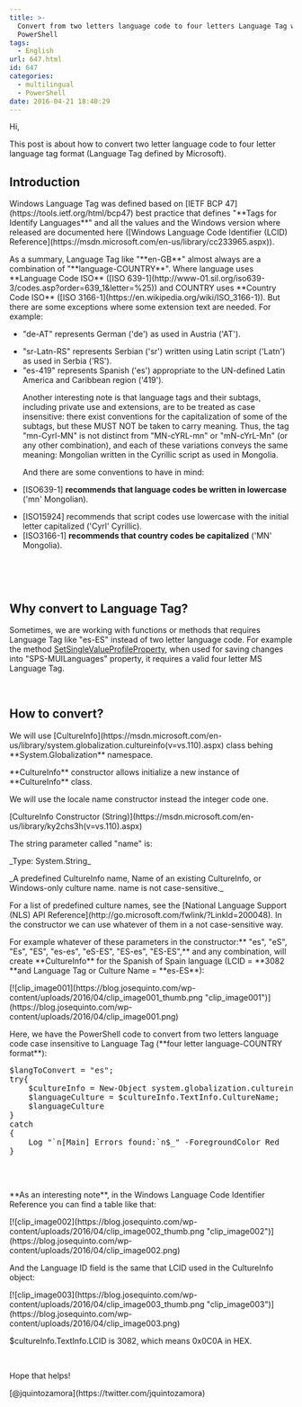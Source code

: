 ```yaml
---
title: >-
  Convert from two letters language code to four letters Language Tag with
  PowerShell
tags:
  - English
url: 647.html
id: 647
categories:
  - multilingual
  - PowerShell
date: 2016-04-21 18:40:29
---
```


Hi,  <p>This post is about how to convert two letter language code to four letter language tag format (Language Tag defined by Microsoft).  

## Introduction
 <p>Windows Language Tag was defined based on [IETF BCP 47](https://tools.ietf.org/html/bcp47) best practice that defines "**Tags for Identify Languages**" and all the values and the Windows version where released are documented here ([Windows Language Code Identifier (LCID) Reference](https://msdn.microsoft.com/en-us/library/cc233965.aspx)).  <p>As a summary, Language Tag like "**en-GB**" almost always are a combination of "**language-COUNTRY**". Where language uses **Language Code ISO** ([ISO 639-1](http://www-01.sil.org/iso639-3/codes.asp?order=639_1&letter=%25)) and COUNTRY uses **Country Code ISO** ([ISO 3166-1](https://en.wikipedia.org/wiki/ISO_3166-1)). But there are some exceptions where some extension text are needed. For example:  

*   "de-AT" represents German ('de') as used in Austria ('AT').  <li>"sr-Latn-RS" represents Serbian ('sr') written using Latin script ('Latn') as used in Serbia ('RS').  <li>"es-419" represents Spanish ('es') appropriate to the UN-defined Latin America and Caribbean region ('419'). <p>Another interesting note is that language tags and their subtags, including private use and extensions, are to be treated as case insensitive: there exist conventions for the capitalization of some of the subtags, but these MUST NOT be taken to carry meaning. Thus, the tag "mn-Cyrl-MN" is not distinct from "MN-cYRL-mn" or "mN-cYrL-Mn" (or any other combination), and each of these variations conveys the same meaning: Mongolian written in the Cyrillic script as used in Mongolia.  <p>And there are some conventions to have in mind:  

*   [ISO639-1] **recommends that language codes be written in lowercase** ('mn' Mongolian).  <li>[ISO15924] recommends that script codes use lowercase with the initial letter capitalized ('Cyrl' Cyrillic).  <li>[ISO3166-1] **recommends that country codes be capitalized** ('MN' Mongolia). <p>&nbsp;

&nbsp;

## Why convert to Language Tag?

Sometimes, we are working with functions or methods that requires Language Tag like "es-ES" instead of two letter language code. For example the method [SetSingleValueProfileProperty](https://msdn.microsoft.com/en-us/library/microsoft.sharepoint.client.userprofiles.peoplemanager.setsinglevalueprofileproperty.aspx), when used for saving changes into "SPS-MUILanguages" property, it requires a valid four letter MS Language Tag.  <p>&nbsp; 

## How to convert?
 <p>We will use [CultureInfo](https://msdn.microsoft.com/en-us/library/system.globalization.cultureinfo(v=vs.110).aspx) class behing **System.Globalization** namespace.  <p>**CultureInfo** constructor allows initialize a new instance of **CultureInfo** class.  <p>We will use the locale name constructor instead the integer code one.  <p>[CultureInfo Constructor (String)](https://msdn.microsoft.com/en-us/library/ky2chs3h(v=vs.110).aspx)  <p>The string parameter called "name" is:  <p>_Type: System.String_  <p>_A predefined CultureInfo name, Name of an existing CultureInfo, or Windows-only culture name. name is not case-sensitive._  <p>For a list of predefined culture names, see the [National Language Support (NLS) API Reference](http://go.microsoft.com/fwlink/?LinkId=200048). In the constructor we can use whatever of them in a not case-sensitive way.  <p>For example whatever of these parameters in the constructor:** "es", "eS", "Es", "ES", "es-es", "eS-ES", "ES-es", "ES-ES",** and any combination, will create **CultureInfo** for the Spanish of Spain language (LCID = **3082 **and Language Tag or Culture Name = **es-ES**):  <p>[![clip_image001](https://blog.josequinto.com/wp-content/uploads/2016/04/clip_image001_thumb.png "clip_image001")](https://blog.josequinto.com/wp-content/uploads/2016/04/clip_image001.png)  <p>Here, we have the PowerShell code to convert from two letters language code case insensitive to Language Tag (**four letter language-COUNTRY format**): 
<pre>$langToConvert = "es";
try{
	$cultureInfo = New-Object system.globalization.cultureinfo($langToConvert);
	$languageCulture = $cultureInfo.TextInfo.CultureName;
	$languageCulture
}
catch 
{
	Log "`n[Main] Errors found:`n$_" -ForegroundColor Red
}

</pre>
<p>&nbsp; <p>**As an interesting note**, in the Windows Language Code Identifier Reference you can find a table like that: 
<p>[![clip_image002](https://blog.josequinto.com/wp-content/uploads/2016/04/clip_image002_thumb.png "clip_image002")](https://blog.josequinto.com/wp-content/uploads/2016/04/clip_image002.png) 
<p>And the Language ID field is the same that LCID used in the CultureInfo object: 
<p>[![clip_image003](https://blog.josequinto.com/wp-content/uploads/2016/04/clip_image003_thumb.png "clip_image003")](https://blog.josequinto.com/wp-content/uploads/2016/04/clip_image003.png) 
<p>$cultureInfo.TextInfo.LCID is 3082, which means 0x0C0A in HEX. 
<p>&nbsp; <p>Hope that helps! 
<p>[@jquintozamora](https://twitter.com/jquintozamora)